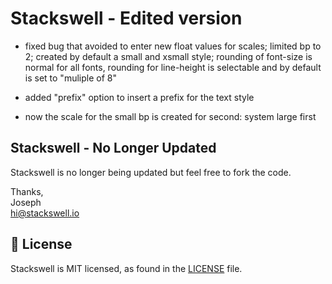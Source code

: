 # Stackswell - Edited version

- fixed bug that avoided to enter new float values for scales; limited bp to 2; created by default a small and xsmall style; rounding of font-size is normal for all fonts, rounding for line-height is selectable and by default is set to "muliple of 8"

- added "prefix" option to insert a prefix for the text style

- now the scale for the small bp is created for second: system large first

## Stackswell - No Longer Updated

Stackswell is no longer being updated but feel free to fork the code. 

Thanks,  
Joseph  
hi@stackswell.io

## 📄 License

Stackswell is MIT licensed, as found in the [LICENSE][l] file.

[l]: https://github.com/JosephMueller/stackswell/blob/master/LICENSE

